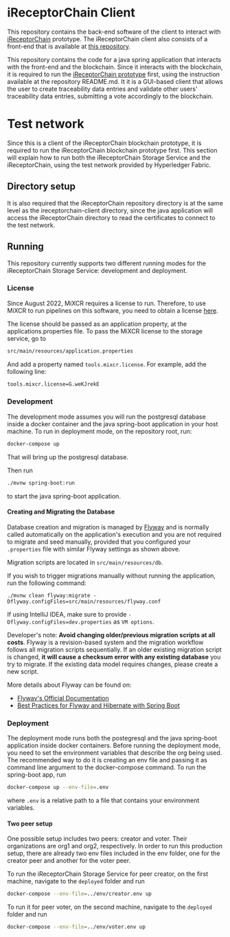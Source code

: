 # iReceptorChain Client

This repository contains the back-end software of the client to interact with [iReceptorChain](https://github.com/ireceptorplus-inesctec/ireceptorchain) prototype. The iReceptorChain client also consists of a front-end that is available at [this repository](https://gitlab.inesctec.pt/ireceptorplus/prototypes/storage-service-ionic-vue).

This repository contains the code for a java spring application that interacts with the front-end and the blockchain. Since it interacts with the blockchain, it is required to run the [iReceptorChain prototype](https://github.com/ireceptorplus-inesctec/ireceptorchain) first, using the instruction available at the repository README.md.  It it is a GUI-based client that allows the user to create traceability data entries and validate other users' traceability data entries, submitting a vote accordingly to the blockchain.

# Test network
Since this is a client of the iReceptorChain blockchain prototype, it is required to run the iReceptorChain blockchain prototype first. This section will explain how to run both the iReceptorChain Storage Service and the iReceptorChain, using the test network provided by Hyperledger Fabric.

## Directory setup
It is also required that the iReceptorChain repository directory is at the same level as the ireceptorchain-client directory, since the java application will access the iReceptorChain directory to read the certificates to connect to the test network.

## Running

This repository currently supports two different running modes for the iReceptorChain Storage Service: development and deployment.

### License
Since August 2022, MiXCR requires a license to run. Therefore, to use MiXCR to run pipelines on this software, you need to obtain a license [here](https://licensing.milaboratories.com/).

The license should be passed as an application property, at the applications.properties file. To pass the MiXCR license to the storage service, go to
```bash
src/main/resources/application.properties
```
And add a property named `tools.mixcr.license`. For example, add the following line:
```bash
tools.mixcr.license=G.weKJrekE
```


### Development
The development mode assumes you will run the postgresql database inside a docker container and the java spring-boot application in your host machine. To run in deployment mode, on the repository root, run:
```bash
docker-compose up
```
That will bring up the postgresql database.

Then run
```bash
./mvnw spring-boot:run
```
to start the java spring-boot application.

#### Creating and Migrating the Database

Database creation and migration is managed by [Flyway](https://flywaydb.org/) and is normally called automatically on the application's execution and you are not required to migrate and seed manually, provided that you configured your `.properties` file with similar Flyway settings as shown above.

Migration scripts are located in `src/main/resources/db`.

If you wish to trigger migrations manually without running the application, run the following command:

```shell
./mvnw clean flyway:migrate -Dflyway.configFiles=src/main/resources/flyway.conf
```

If using IntelliJ IDEA, make sure to provide `-Dflyway.configFiles=dev.properties` as `VM options`.

Developer's note: **Avoid changing older/previous migration scripts at all costs**. Flyway is a revision-based system and the migration workflow follows all migration scripts sequentially. If an older existing migration script is changed, **it will cause a checksum error with any existing database** you try to migrate. If the existing data model requires changes, please create a new script.

More details about Flyway can be found on:

- [Flyway's Official Documentation](https://flywaydb.org/documentation/)
- [Best Practices for Flyway and Hibernate with Spring Boot](https://rieckpil.de/howto-best-practices-for-flyway-and-hibernate-with-spring-boot/)

### Deployment
The deployment mode runs both the postegresql and the java spring-boot application inside docker containers. Before running the deployment mode, you need to set the environment variables that describe the org being used. The recommended way to do it is creating an env file and passing it as command line argument to the docker-compose command. To run the spring-boot app, run
```bash
docker-compose up --env-file=.env
```
where ```.env``` is a relative path to a file that contains your environment variables.

#### Two peer setup
One possible setup includes two peers: creator and voter. Their organizations are org1 and org2, respectively. In order to run this production setup, there are already two env files included in the env folder, one for the creator peer and another for the voter peer.

To run the iReceptorChain Storage Service for peer creator, on the first machine, navigate to the `deployed` folder and run
```bash
docker-compose --env-file=../env/creator.env up
```

To run it for peer voter, on the second machine, navigate to the `deployed` folder and run
```bash
docker-compose --env-file=../env/voter.env up
```
